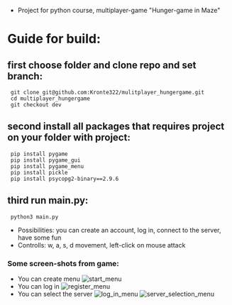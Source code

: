 * Project for python course, multiplayer-game "Hunger-game in Maze"

# Guide for build:
  ## first choose folder and clone repo and set branch:
     git clone git@github.com:Kronte322/mulitplayer_hungergame.git
     cd multiplayer_hungergame
     git checkout dev
  ## second install all packages that requires project on your folder with project:
     pip install pygame
     pip install pygame_gui
     pip install pygame_menu
     pip install pickle
     pip install psycopg2-binary==2.9.6
  ## third run main.py:
     python3 main.py
  
* Possibilities: you can create an account, log in, connect to the server, have some fun
* Controlls: w, a, s, d movement, left-click on mouse attack
### Some screen-shots from game:
* You can create menu
![start_menu](https://github.com/Kronte322/mulitplayer_hungergame/blob/dev/screenshots/start_menu.png)
* You can log in
![register_menu](https://github.com/Kronte322/mulitplayer_hungergame/blob/dev/screenshots/register_menu.png)
* You can select the server
![log_in_menu](https://github.com/Kronte322/mulitplayer_hungergame/blob/dev/screenshots/sign_in_menu.png)
![server_selection_menu](https://github.com/Kronte322/mulitplayer_hungergame/blob/dev/screenshots/server_selection_menu.png)
